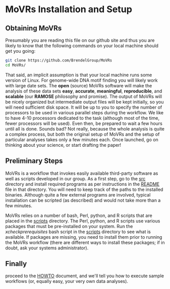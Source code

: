 # MoVRs Installation and Setup

## Obtaining MoVRs

Presumably you are reading this file on our github site and thus you are
likely to know that the following commands on your local machine should get
you going:

```bash
git clone https://github.com/BrendelGroup/MoVRs
cd MoVRs/
```

That said, an implicit assumption is that your local machine runs some version
of Linux.  For genome-wide DNA motif finding you will likely work with large
date sets.  The __open__ (source) MoVRs software will make the analysis of these
data sets __easy__, __accurate__, __meaningful__, __reproducible__, and
__scalable__ (our __RAMOSE__ philosophy and promise).  The output of MoVRs will
be nicely organized but intermediate output files will be kept initially, so you
will need sufficient disk space.  It will be up to you to specify the number of
processors to be used in various parallel steps during the workflow.  We like to
have 4-10 processors dedicated to the task (although most of the time, fewer
processors will be used).  Even then, be prepared to wait a few hours until all
is done.  Sounds bad?  Not really, because the whole analysis is quite a complex
process, but both the original setup of MoVRs and the setup of particular
analyses takes only a few minutes each.  Once launched, go on thinking about
your science, or start drafting the paper!

## Preliminary Steps

MoVRs is a workflow that invokes easily available third-party software as well
as scripts developed in our group.  As a first step, go to the [src](./src)
directory and install required programs as per instructions in the
[README](./src/README.md) file in that directory.  You will need to keep
track of the paths to the installed binaries.  Although quite a few external
programs are involved, typical installation can be scripted (as described) and
would not take more than a few minutes.

MoVRs relies on a number of bash, Perl, python, and R scripts that are placed in
the [scripts](./scripts) directory.  The Perl, python, and R scripts use various
packages that must be pre-installed on your system.  Run the
_xcheckprerequisites_ bash script in the [scripts](./scripts) directory to see
what is available.  If packages are missing, you need to install them prior to
running the MoVRs workflow (there are different ways to install these packages;
if in doubt, ask your systems administrator).

## Finally

proceed to the [HOWTO](./HOWTO.md) document, and we'll tell you how to execute
sample workflows (or, equally easy, your very own data analyses).

